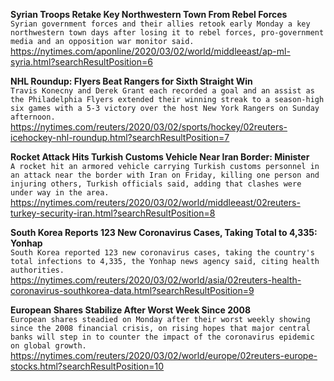 **Syrian Troops Retake Key Northwestern Town From Rebel Forces**\
`Syrian government forces and their allies retook early Monday a key northwestern town days after losing it to rebel forces, pro-government media and an opposition war monitor said.`\
https://nytimes.com/aponline/2020/03/02/world/middleeast/ap-ml-syria.html?searchResultPosition=6

**NHL Roundup: Flyers Beat Rangers for Sixth Straight Win**\
`Travis Konecny and Derek Grant each recorded a goal and an assist as the Philadelphia Flyers extended their winning streak to a season-high six games with a 5-3 victory over the host New York Rangers on Sunday afternoon.`\
https://nytimes.com/reuters/2020/03/02/sports/hockey/02reuters-icehockey-nhl-roundup.html?searchResultPosition=7

**Rocket Attack Hits Turkish Customs Vehicle Near Iran Border: Minister**\
`A rocket hit an armored vehicle carrying Turkish customs personnel in an attack near the border with Iran on Friday, killing one person and injuring others, Turkish officials said, adding that clashes were under way in the area.`\
https://nytimes.com/reuters/2020/03/02/world/middleeast/02reuters-turkey-security-iran.html?searchResultPosition=8

**South Korea Reports 123 New Coronavirus Cases, Taking Total to 4,335: Yonhap**\
`South Korea reported 123 new coronavirus cases, taking the country's total infections to 4,335, the Yonhap news agency said, citing health authorities.`\
https://nytimes.com/reuters/2020/03/02/world/asia/02reuters-health-coronavirus-southkorea-data.html?searchResultPosition=9

**European Shares Stabilize After Worst Week Since 2008**\
`European shares steadied on Monday after their worst weekly showing since the 2008 financial crisis, on rising hopes that major central banks will step in to counter the impact of the coronavirus epidemic on global growth.`\
https://nytimes.com/reuters/2020/03/02/world/europe/02reuters-europe-stocks.html?searchResultPosition=10

